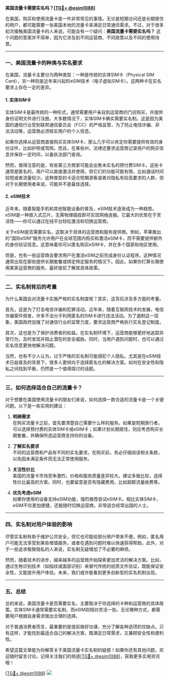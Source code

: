 **美国流量卡需要实名吗？[[TG💪+ @esim1088](https://t.me/s/esim1088)]**

在美国，购买和使用流量卡是一件非常常见的事情。无论是短期访问还是长期居住的用户，都可能需要一张美国本地的流量卡来满足日常通讯需求。不过，对于很多初次接触美国流量卡的人来说，可能会有一个疑问：**美国流量卡需要实名吗？** 这个问题的答案并不简单，因为它涉及到不同运营商、不同政策以及不同的使用场景。

---

### **一、美国流量卡的种类与实名要求**

在美国，流量卡主要分为两种类型：一种是传统的实体SIM卡（Physical SIM Card），另一种则是近年来兴起的eSIM技术（电子虚拟SIM卡）。这两种卡在实名要求上存在一定的差异。

#### **1. 实体SIM卡**
实体SIM卡是最传统的一种形式，通常需要用户亲自到运营商的门店购买，并提供身份证明文件进行注册。大多数情况下，实体SIM卡确实需要实名制。这是因为美国的通信行业受到联邦通信委员会（FCC）的严格监管，为了防止电信诈骗、非法活动等，运营商必须核实用户的个人信息。

如果你选择从运营商直接购买实体SIM卡，那么几乎可以肯定你需要提供有效的身份证件，比如护照或驾照。而且，在某些州，法律还要求运营商记录用户的购买信息并保存一定时间，以备执法部门查询。

然而，值得注意的是，有些第三方商家可能会出售未实名的预付费SIM卡。这些卡通常是匿名的，用户可以直接激活并使用，但它们的功能可能有限，比如通话时间较短或者流量较少。这种类型的卡适合短期游客或者对隐私有较高要求的人群，但对于长期使用者来说，可能并不是最佳选择。

#### **2. eSIM技术**
近年来，随着智能手机和其他智能设备的普及，eSIM技术逐渐成为一种趋势。eSIM是一种嵌入式芯片，无需物理插拔即可实现网络连接。它最大的优势在于灵活性——你可以通过在线平台轻松激活和切换运营商。

关于eSIM是否需要实名，这取决于具体的运营商和服务提供商。例如，苹果推出的“国际eSIM”服务允许用户在全球范围内购买和激活eSIM卡，而不需要提供额外的身份验证信息。这意味着你可以匿名购买eSIM卡，并在多个国家和地区使用。

但是，也有一些运营商会要求用户在激活eSIM之前完成身份认证程序。这种情况通常出现在那些提供长期套餐或绑定特定服务的情况下。因此，如果你打算长期使用某家运营商的服务，最好提前了解其具体政策。

---

### **二、实名制背后的考量**

为什么美国会对流量卡实施严格的实名制度呢？其实，这背后涉及多方面的考量。

首先，这是为了打击电信诈骗和犯罪活动。近年来，随着互联网技术的发展，电信诈骗案件频发，许多不法分子利用匿名的SIM卡进行违法活动。为了遏制这一现象，美国政府加强了对通信行业的监管力度，要求运营商严格执行实名登记制度。

其次，这也是为了保护消费者的权益。在实名制环境下，运营商能够更好地追踪异常行为，及时发现并阻止潜在的安全威胁。同时，当用户遇到问题时，也可以通过实名信息更快地解决问题。

当然，也有不少人认为，过于严格的实名制可能侵犯个人隐私。尤其是在eSIM技术日益普及的背景下，很多人更倾向于选择匿名化的解决方案。如何在安全性和隐私之间找到平衡，仍然是一个值得探讨的话题。

---

### **三、如何选择适合自己的流量卡？**

对于想要在美国使用流量卡的朋友们来说，如何选择一款合适的流量卡是一个关键问题。以下是一些实用的建议：

1. **明确需求**  
   在购买流量卡之前，首先要清楚自己需要什么样的服务。如果是短期旅行者，可以选择预付费的实体SIM卡或eSIM卡；如果计划长期居住，则应考虑购买长期套餐，并确保所选运营商支持你的设备。

2. **了解实名要求**  
   不同的运营商和产品有不同的实名要求。在购买前，务必仔细阅读相关条款，以免因未满足条件而无法正常使用服务。

3. **关注性价比**  
   美国的流量卡市场竞争激烈，价格和服务质量差异较大。建议多做比较，选择性价比最高的方案。同时，也要留意是否有隐藏费用，比如超额流量收费等。

4. **优先考虑eSIM**  
   如果你使用的设备支持eSIM功能，强烈推荐尝试eSIM卡。相比实体SIM卡，eSIM不仅更加便捷，还能随时切换运营商，非常适合经常出国的人士。

---

### **四、实名制对用户体验的影响**

尽管实名制有助于维护公共安全，但它也可能给部分用户带来不便。例如，匿名用户可能无法享受到某些增值服务，或者在遇到问题时难以快速获得帮助。此外，对于一些追求极致隐私的人来说，实名制无疑增加了不必要的麻烦。

然而，随着技术的进步，越来越多的运营商开始探索更加灵活的解决方案。比如，通过生物识别技术（如指纹或面部识别）来替代传统的纸质文件验证，既能保证安全性，又能提升用户体验。未来，我们或许能看到更多创新型的实名机制出现。

---

### **五、总结**

总的来说，美国流量卡是否需要实名，主要取决于你选择的卡种和运营商的具体政策。实体SIM卡通常需要实名制，而eSIM则相对灵活一些。无论哪种方式，都需要用户根据自身需求做出合理的选择。

对于普通消费者而言，最重要的是提前做好功课，充分了解各种选项的优缺点。只有这样，才能找到最适合自己的解决方案，既满足日常需求，又兼顾安全性和便利性。

希望这篇文章能为你解答关于美国流量卡实名制的疑惑！如果你还有其他问题，欢迎随时留言讨论。记得关注我们的频道[[TG💪+ @esim1088](https://t.me/s/esim1088)]，获取更多实用资讯哦！

[[TG💪+ @esim1088](https://t.me/s/esim1088)] ![](https://i.postimg.cc/4NQfJmqS/Snipaste-2025-05-13-00-14-12.png)